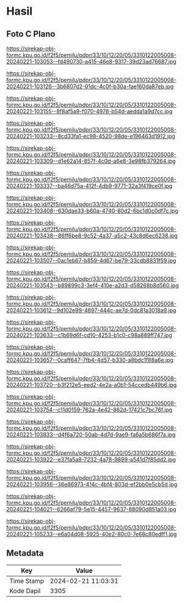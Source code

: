 # Hasil

## Foto C Plano

https://sirekap-obj-formc.kpu.go.id/f2f5/pemilu/pdpr/33/10/12/20/05/3310122005008-20240221-103053--fd490730-a415-46e8-9317-39d23ad76687.jpg

https://sirekap-obj-formc.kpu.go.id/f2f5/pemilu/pdpr/33/10/12/20/05/3310122005008-20240221-103126--3b6807d2-01dc-4c0f-b30a-fae160da87eb.jpg

https://sirekap-obj-formc.kpu.go.id/f2f5/pemilu/pdpr/33/10/12/20/05/3310122005008-20240221-103155--8f8af5a9-f070-4978-b54d-aedda1a9d7cc.jpg

https://sirekap-obj-formc.kpu.go.id/f2f5/pemilu/pdpr/33/10/12/20/05/3310122005008-20240221-103233--8cd33fa1-ec98-4520-98de-e196463d1912.jpg

https://sirekap-obj-formc.kpu.go.id/f2f5/pemilu/pdpr/33/10/12/20/05/3310122005008-20240221-103309--d1e62a14-857f-4c0d-a6e8-3e98fb379264.jpg

https://sirekap-obj-formc.kpu.go.id/f2f5/pemilu/pdpr/33/10/12/20/05/3310122005008-20240221-103337--ba46d75a-412f-4db9-9771-32a3f419ce0f.jpg

https://sirekap-obj-formc.kpu.go.id/f2f5/pemilu/pdpr/33/10/12/20/05/3310122005008-20240221-103408--630dae33-b60a-4740-80d2-6bc1d0c0df7c.jpg

https://sirekap-obj-formc.kpu.go.id/f2f5/pemilu/pdpr/33/10/12/20/05/3310122005008-20240221-103438--86ff6be8-9c52-4a37-a5c2-43c8d6ec6238.jpg

https://sirekap-obj-formc.kpu.go.id/f2f5/pemilu/pdpr/33/10/12/20/05/3310122005008-20240221-103507--0ac1eb67-b859-4d67-be79-33cdb8831f59.jpg

https://sirekap-obj-formc.kpu.go.id/f2f5/pemilu/pdpr/33/10/12/20/05/3310122005008-20240221-103543--b89899c3-3ef4-410e-a2d3-d58268b8d560.jpg

https://sirekap-obj-formc.kpu.go.id/f2f5/pemilu/pdpr/33/10/12/20/05/3310122005008-20240221-103612--9d102e99-4897-444c-ae7d-0dc81a3018a9.jpg

https://sirekap-obj-formc.kpu.go.id/f2f5/pemilu/pdpr/33/10/12/20/05/3310122005008-20240221-103633--c1b69d6f-cd10-4253-b1c0-c98a889ff747.jpg

https://sirekap-obj-formc.kpu.go.id/f2f5/pemilu/pdpr/33/10/12/20/05/3310122005008-20240221-103657--0caff647-7fb4-4d57-b330-a8bdc1f88a6e.jpg

https://sirekap-obj-formc.kpu.go.id/f2f5/pemilu/pdpr/33/10/12/20/05/3310122005008-20240221-103720--b3f212e5-eed2-4e2a-a0b1-54ccedb449b6.jpg

https://sirekap-obj-formc.kpu.go.id/f2f5/pemilu/pdpr/33/10/12/20/05/3310122005008-20240221-103754--c11d0159-762a-4e42-862d-17421c7bc76f.jpg

https://sirekap-obj-formc.kpu.go.id/f2f5/pemilu/pdpr/33/10/12/20/05/3310122005008-20240221-103833--d4f6a720-50ab-4d7d-9ae9-fa6a5b686f7a.jpg

https://sirekap-obj-formc.kpu.go.id/f2f5/pemilu/pdpr/33/10/12/20/05/3310122005008-20240221-103922--e37fa5a9-7232-4a78-9899-a541d7f85dd2.jpg

https://sirekap-obj-formc.kpu.go.id/f2f5/pemilu/pdpr/33/10/12/20/05/3310122005008-20240221-103956--36e86973-414c-4bf4-803d-ef2bb0e5cb5d.jpg

https://sirekap-obj-formc.kpu.go.id/f2f5/pemilu/pdpr/33/10/12/20/05/3310122005008-20240221-104021--6266af79-5e15-4457-9637-88090d851a03.jpg

https://sirekap-obj-formc.kpu.go.id/f2f5/pemilu/pdpr/33/10/12/20/05/3310122005008-20240221-105233--e6a04d08-5925-40e2-80c0-7e68c80edff1.jpg


## Metadata

| Key        | Value               |
| ---------- | ------------------- |
| Time Stamp | 2024-02-21 11:03:31 |
| Kode Dapil | 3305                |



